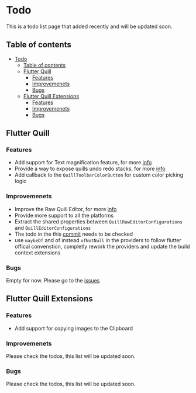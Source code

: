 # Todo

This is a todo list page that added recently and will be updated soon.

## Table of contents
- [Todo](#todo)
  - [Table of contents](#table-of-contents)
  - [Flutter Quill](#flutter-quill)
    - [Features](#features)
    - [Improvemenets](#improvemenets)
    - [Bugs](#bugs)
  - [Flutter Quill Extensions](#flutter-quill-extensions)
    - [Features](#features-1)
    - [Improvemenets](#improvemenets-1)
    - [Bugs](#bugs-1)

## Flutter Quill

### Features

  - Add support for Text magnification feature, for more [info](https://github.com/singerdmx/flutter-quill/issues/1504)
  - Provide a way to expose quills undo redo stacks, for more [info](https://github.com/singerdmx/flutter-quill/issues/1381)
  - Add callback to the `QuillToolbarColorButton` for custom color picking logic

### Improvemenets

 - Improve the Raw Quill Editor, for more [info](https://github.com/singerdmx/flutter-quill/issues/1509)
 - Provide more support to all the platforms
 - Extract the shared properties between `QuillRawEditorConfigurations` and `QuillEditorConfigurations`
 - The todo in the this [commit](https://github.com/singerdmx/flutter-quill/commit/79597ea6425357795c0663588ac079665241f23a) needs to be checked
 - use `maybeOf` and of instead `ofNotNull` in the providers to follow flutter offical convenstion, completly rework the providers and update the build context extensions

### Bugs

Empty for now.
Please go to the [issues](https://github.com/singerdmx/flutter-quill/issues)


## Flutter Quill Extensions

### Features
- Add support for copying images to the Clipboard

### Improvemenets

Please check the todos, this list will be updated soon.

### Bugs

Please check the todos, this list will be updated soon.